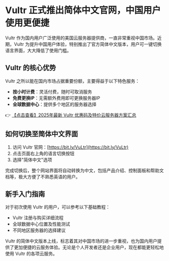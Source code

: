 # Vultr 正式推出简体中文官网，中国用户使用更便捷

Vultr 作为国内用户广泛使用的美国云服务器提供商，一直非常重视中国市场。近期，Vultr 为提升中国用户体验，特别推出了官方简体中文版本，用户可一键切换语言界面，大大降低了使用门槛。

## Vultr 的核心优势

Vultr 之所以能在国内市场占据重要份额，主要得益于以下特色服务：
- **按小时计费**：灵活付费，随时可取消服务
- **免费更换IP**：无需额外费用即可更换服务器IP
- **全球数据中心**：提供多个地区的服务器选择

👉 [【点击查看】2025年最新 Vultr 优惠码及特价云服务器方案汇总](https://bit.ly/VuLtr)

## 如何切换至简体中文界面

1. 访问 Vultr 官网：[https://bit.ly/VuLtr](https://bit.ly/VuLtr)
2. 点击页面右上角的语言切换按钮
3. 选择"简体中文"选项

完成切换后，整个网站界面将自动转换为中文，包括产品介绍、控制面板和帮助文档等，极大方便了不熟悉英语的用户。

## 新手入门指南

对于初次使用 Vultr 的用户，可以参考以下基础教程：
- Vultr 注册与购买详细流程
- 全球数据中心位置及性能测试
- 不同地区服务器的选择建议

Vultr 的简体中文版本上线，标志着其对中国市场的进一步重视，也为国内用户提供了更加便捷的云服务体验。无论是个人开发者还是企业用户，现在都能更轻松地使用 Vultr 的各项云服务。